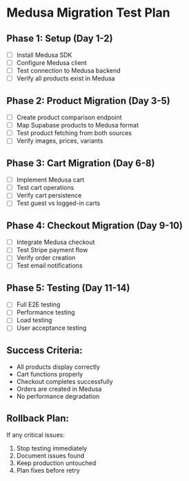 # Medusa Migration Test Plan

## Phase 1: Setup (Day 1-2)
- [ ] Install Medusa SDK
- [ ] Configure Medusa client
- [ ] Test connection to Medusa backend
- [ ] Verify all products exist in Medusa

## Phase 2: Product Migration (Day 3-5)
- [ ] Create product comparison endpoint
- [ ] Map Supabase products to Medusa format
- [ ] Test product fetching from both sources
- [ ] Verify images, prices, variants

## Phase 3: Cart Migration (Day 6-8)
- [ ] Implement Medusa cart
- [ ] Test cart operations
- [ ] Verify cart persistence
- [ ] Test guest vs logged-in carts

## Phase 4: Checkout Migration (Day 9-10)
- [ ] Integrate Medusa checkout
- [ ] Test Stripe payment flow
- [ ] Verify order creation
- [ ] Test email notifications

## Phase 5: Testing (Day 11-14)
- [ ] Full E2E testing
- [ ] Performance testing
- [ ] Load testing
- [ ] User acceptance testing

## Success Criteria:
- All products display correctly
- Cart functions properly
- Checkout completes successfully
- Orders are created in Medusa
- No performance degradation

## Rollback Plan:
If any critical issues:
1. Stop testing immediately
2. Document issues found
3. Keep production untouched
4. Plan fixes before retry
